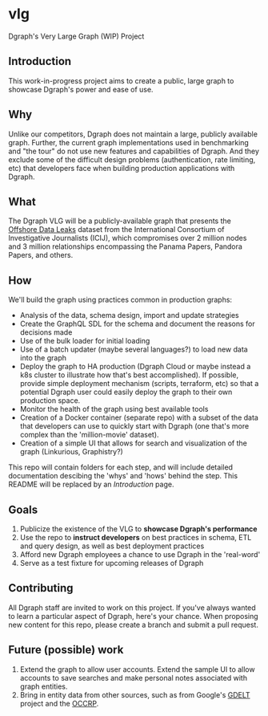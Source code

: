 # vlg
Dgraph's Very Large Graph (WIP) Project

## Introduction
This work-in-progress project aims to create a public, large graph to showcase Dgraph's power and ease of use.

## Why
Unlike our competitors, Dgraph does not maintain a large, publicly available graph. Further, the current graph implementations used in benchmarking and "the tour" do not use new features and capabilities of Dgraph. And they exclude some of the difficult design problems (authentication, rate limiting, etc) that developers face when building production applications with Dgraph.

## What
The Dgraph VLG will be a publicly-available graph that presents the [Offshore Data Leaks](https://offshoreleaks.icij.org/) dataset from the International Consortium of Investigative Journalists (ICIJ), which compromises over 2 million nodes and 3 million relationships encompassing the Panama Papers, Pandora Papers, and others.

## How
We'll build the graph using practices common in production graphs:

* Analysis of the data, schema design, import and update strategies
* Create the GraphQL SDL for the schema and document the reasons for decisions made
* Use of the bulk loader for initial loading
* Use of a batch updater (maybe several languages?) to load new data into the graph
* Deploy the graph to HA production (Dgraph Cloud or maybe instead a k8s cluster to illustrate how that's best accomplished). If possible, provide simple deployment mechanism (scripts, terraform, etc) so that a potential Dgraph user could easily deploy the graph to their own production space.
* Monitor the health of the graph using best available tools
* Creation of a Docker container (separate repo) with a subset of the data that developers can use to quickly start with Dgraph (one that's more complex than the 'million-movie' dataset).
* Creation of a simple UI that allows for search and visualization of the graph (Linkurious, Graphistry?)

This repo will contain folders for each step, and will include detailed documentation descibing the 'whys' and 'hows' behind the step. This README will be replaced by an _Introduction_ page.

## Goals

1. Publicize the existence of the VLG to **showcase Dgraph's performance**
2. Use the repo to **instruct developers** on best practices in schema, ETL and query design, as well as best deployment practices
3. Afford new Dgraph employees a chance to use Dgraph in the 'real-word'
4. Serve as a test fixture for upcoming releases of Dgraph

## Contributing

All Dgraph staff are invited to work on this project. If you've always wanted to learn a particular aspect of Dgraph, here's your chance. When proposing new content for this repo, please create a branch and submit a pull request.

## Future (possible) work

1. Extend the graph to allow user accounts. Extend the sample UI to allow accounts to save searches and make personal notes associated with graph entities.
2. Bring in entity data from other sources, such as from Google's [GDELT](https://www.gdeltproject.org/data.html) project and the [OCCRP](https://www.occrp.org/en).
